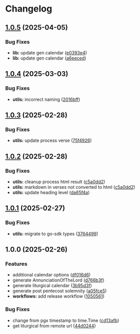 # Changelog

## [1.0.5](https://github.com/v-bible/go-sdk/compare/v1.0.4...v1.0.5) (2025-04-05)


### Bug Fixes

* **lib:** update gen calendar ([e0393e4](https://github.com/v-bible/go-sdk/commit/e0393e4216bf39a084aebe6c90f65cbd64c7f268))
* **lib:** update gen calendar ([a6eeced](https://github.com/v-bible/go-sdk/commit/a6eecedaef958b89a2546b2d167d5ae36ed3a00a))

## [1.0.4](https://github.com/v-bible/go-sdk/compare/v1.0.3...v1.0.4) (2025-03-03)


### Bug Fixes

* **utils:** incorrect naming ([2016bff](https://github.com/v-bible/go-sdk/commit/2016bffbc4383109cb2e5b7f6a2b2b623ecdf16c))

## [1.0.3](https://github.com/v-bible/go-sdk/compare/v1.0.2...v1.0.3) (2025-02-28)


### Bug Fixes

* **utils:** update process verse ([75f4926](https://github.com/v-bible/go-sdk/commit/75f49261bcf84d2a825a8e44e6b0c50e2aa10080))

## [1.0.2](https://github.com/v-bible/go-sdk/compare/v1.0.1...v1.0.2) (2025-02-28)


### Bug Fixes

* **utils:** cleanup process html result ([c5a0dd2](https://github.com/v-bible/go-sdk/commit/c5a0dd2a529f7925c03d5d4e0a61ec4b6749576b))
* **utils:** markdown in verses not converted to html ([c5a0dd2](https://github.com/v-bible/go-sdk/commit/c5a0dd2a529f7925c03d5d4e0a61ec4b6749576b))
* **utils:** update heading level ([da65f4a](https://github.com/v-bible/go-sdk/commit/da65f4afa19cc9cdffa5582778f382d9ad3204c6))

## [1.0.1](https://github.com/v-bible/go-sdk/compare/v1.0.0...v1.0.1) (2025-02-27)


### Bug Fixes

* **utils:** migrate to go-sdk types ([3764499](https://github.com/v-bible/go-sdk/commit/3764499aeda6706392a37f9a7c4492f3d62315ea))

## 1.0.0 (2025-02-26)


### Features

* additional calendar options ([df016d6](https://github.com/v-bible/go-sdk/commit/df016d6cd9fc53b911cd4b2f1f2a7163a37fb6ae))
* generate AnnunciationOfTheLord ([d766b3f](https://github.com/v-bible/go-sdk/commit/d766b3f48cee3d720f016bcc32459b93ab049a4b))
* generate liturgical calendar ([3b95d3f](https://github.com/v-bible/go-sdk/commit/3b95d3fff0c42b873c6d50998b208ae7d96a0871))
* generate post pentecost solemnity ([a05fce5](https://github.com/v-bible/go-sdk/commit/a05fce55a2e68d1e8abc27e959c1d406d3f850c6))
* **workflows:** add release workflow ([1050561](https://github.com/v-bible/go-sdk/commit/105056103fa91839e71707bdcaa75d18b28c4b88))


### Bug Fixes

* change from pgx timestamp to time.Time ([cd13afb](https://github.com/v-bible/go-sdk/commit/cd13afb5d9469115c21e70cd473fbbb940b08cf4))
* get liturgical from remote url ([44d0244](https://github.com/v-bible/go-sdk/commit/44d02449b7153509f136e2252156eede7e0d8aaf))
